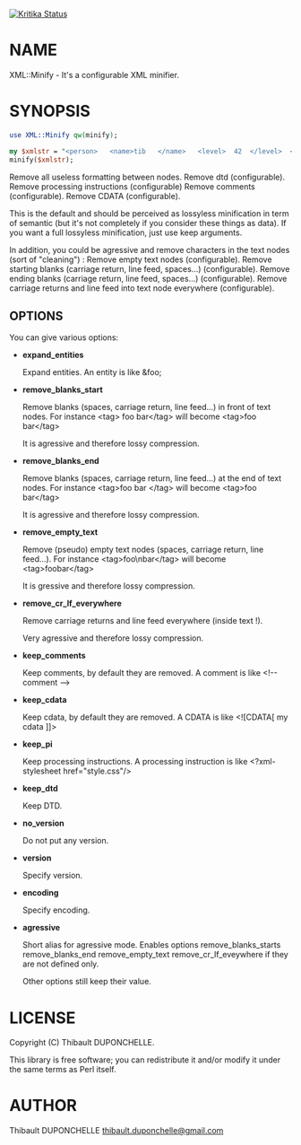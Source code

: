 [![Kritika Status](https://kritika.io/users/thibaultduponchelle/repos/thibaultduponchelle+xml-minifier/heads/master/status.svg)](https://kritika.io/users/thibaultduponchelle/repos/thibaultduponchelle+xml-minifier)
# NAME

XML::Minify - It's a configurable XML minifier.

# SYNOPSIS

```perl
use XML::Minify qw(minify);

my $xmlstr = "<person>   <name>tib   </name>   <level>  42  </level>  </person>";
minify($xmlstr);
```

Remove all useless formatting between nodes.
Remove dtd (configurable).
Remove processing instructions (configurable)
Remove comments (configurable).
Remove CDATA (configurable).

This is the default and should be perceived as lossyless minification in term of semantic (but it's not completely if you consider these things as data).
If you want a full lossyless minification, just use keep arguments.

In addition, you could be agressive and remove characters in the text nodes (sort of "cleaning") : 
Remove empty text nodes (configurable).
Remove starting blanks (carriage return, line feed, spaces...) (configurable).
Remove ending blanks (carriage return, line feed, spaces...) (configurable).
Remove carriage returns and line feed into text node everywhere (configurable).

## OPTIONS

You can give various options:

- **expand\_entities**

    Expand entities. An entity is like &amp;foo; 

- **remove\_blanks\_start**

    Remove blanks (spaces, carriage return, line feed...) in front of text nodes. 
    For instance 
        &lt;tag>    foo bar&lt;/tag> 
    will become 
        &lt;tag>foo bar&lt;/tag>

    It is agressive and therefore lossy compression.

- **remove\_blanks\_end**

    Remove blanks (spaces, carriage return, line feed...) at the end of text nodes. 
    For instance 
        &lt;tag>foo bar    &lt;/tag> 
    will become 
        &lt;tag>foo bar&lt;/tag>

    It is agressive and therefore lossy compression.

- **remove\_empty\_text**

    Remove (pseudo) empty text nodes (spaces, carriage return, line feed...). 
    For instance 
        &lt;tag>foo\\nbar&lt;/tag> 
    will become 
        &lt;tag>foobar&lt;/tag>

    It is gressive and therefore lossy compression.

- **remove\_cr\_lf\_everywhere**

    Remove carriage returns and line feed everywhere (inside text !). 

    Very agressive and therefore lossy compression.

- **keep\_comments**

    Keep comments, by default they are removed. 
    A comment is like 
        &lt;!-- comment -->

- **keep\_cdata**

    Keep cdata, by default they are removed. 
    A CDATA is like 
        &lt;!\[CDATA\[ my cdata \]\]>

- **keep\_pi**

    Keep processing instructions. 
    A processing instruction is like 
        &lt;?xml-stylesheet href="style.css"/>

- **keep\_dtd**

    Keep DTD.

- **no\_version**

    Do not put any version.

- **version**

    Specify version.

- **encoding**

    Specify encoding.

- **agressive**

    Short alias for agressive mode. 
    Enables options remove\_blanks\_starts remove\_blanks\_end remove\_empty\_text remove\_cr\_lf\_eveywhere if they are not defined only.

    Other options still keep their value.

# LICENSE

Copyright (C) Thibault DUPONCHELLE.

This library is free software; you can redistribute it and/or modify
it under the same terms as Perl itself.

# AUTHOR

Thibault DUPONCHELLE <thibault.duponchelle@gmail.com>
